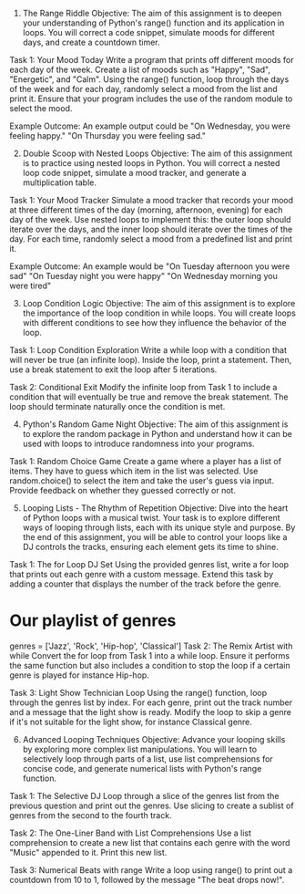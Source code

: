 1. The Range Riddle
Objective:
The aim of this assignment is to deepen your understanding of Python's range() function and its application in loops. You will correct a code snippet, simulate moods for different days, and create a countdown timer.

Task 1: Your Mood Today
Write a program that prints off different moods for each day of the week. Create a list of moods such as "Happy", "Sad", "Energetic", and "Calm". Using the range() function, loop through the days of the week and for each day, randomly select a mood from the list and print it. Ensure that your program includes the use of the random module to select the mood.

Example Outcome: An example output could be "On Wednesday, you were feeling happy." "On Thursday you were feeling sad."

2. Double Scoop with Nested Loops
Objective:
The aim of this assignment is to practice using nested loops in Python. You will correct a nested loop code snippet, simulate a mood tracker, and generate a multiplication table.

Task 1: Your Mood Tracker
Simulate a mood tracker that records your mood at three different times of the day (morning, afternoon, evening) for each day of the week. Use nested loops to implement this: the outer loop should iterate over the days, and the inner loop should iterate over the times of the day. For each time, randomly select a mood from a predefined list and print it.

Example Outcome: An example would be "On Tuesday afternoon you were sad" "On Tuesday night you were happy" "On Wednesday morning you were tired"

3. Loop Condition Logic
Objective:
The aim of this assignment is to explore the importance of the loop condition in while loops. You will create loops with different conditions to see how they influence the behavior of the loop.

Task 1: Loop Condition Exploration
Write a while loop with a condition that will never be true (an infinite loop). Inside the loop, print a statement. Then, use a break statement to exit the loop after 5 iterations.

Task 2: Conditional Exit
Modify the infinite loop from Task 1 to include a condition that will eventually be true and remove the break statement. The loop should terminate naturally once the condition is met.

4. Python's Random Game Night
Objective:
The aim of this assignment is to explore the random package in Python and understand how it can be used with loops to introduce randomness into your programs.

Task 1: Random Choice Game
Create a game where a player has a list of items. They have to guess which item in the list was selected. Use random.choice() to select the item and take the user's guess via input. Provide feedback on whether they guessed correctly or not.

5. Looping Lists - The Rhythm of Repetition
Objective:
Dive into the heart of Python loops with a musical twist. Your task is to explore different ways of looping through lists, each with its unique style and purpose. By the end of this assignment, you will be able to control your loops like a DJ controls the tracks, ensuring each element gets its time to shine.

Task 1: The for Loop DJ Set
Using the provided genres list, write a for loop that prints out each genre with a custom message. Extend this task by adding a counter that displays the number of the track before the genre.

# Our playlist of genres
genres = ['Jazz', 'Rock', 'Hip-hop', 'Classical']
Task 2: The Remix Artist with while
Convert the for loop from Task 1 into a while loop. Ensure it performs the same function but also includes a condition to stop the loop if a certain genre is played for instance Hip-hop.

Task 3: Light Show Technician Loop
Using the range() function, loop through the genres list by index. For each genre, print out the track number and a message that the light show is ready. Modify the loop to skip a genre if it's not suitable for the light show, for instance Classical genre.

6. Advanced Looping Techniques
Objective:
Advance your looping skills by exploring more complex list manipulations. You will learn to selectively loop through parts of a list, use list comprehensions for concise code, and generate numerical lists with Python's range function.

Task 1: The Selective DJ
Loop through a slice of the genres list from the previous question and print out the genres. Use slicing to create a sublist of genres from the second to the fourth track.

Task 2: The One-Liner Band with List Comprehensions
Use a list comprehension to create a new list that contains each genre with the word "Music" appended to it. Print this new list.

Task 3: Numerical Beats with range
Write a loop using range() to print out a countdown from 10 to 1, followed by the message "The beat drops now!".